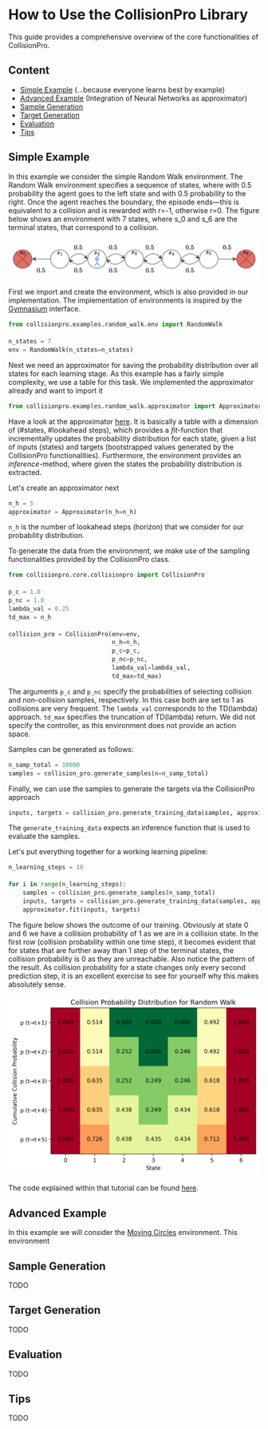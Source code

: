 # How to Use the CollisionPro Library

This guide provides a comprehensive overview of the core functionalities of CollisionPro.

## Content

- [Simple Example](#simple-example) (...because everyone learns best by example)
- [Advanced Example](#advanced-example) (Integration of Neural Networks as approximator)
- [Sample Generation](#sample-generation) 
- [Target Generation](#target-generation)
- [Evaluation](#evaluation)
- [Tips](#tips)

## Simple Example

In this example we consider the simple Random Walk environment.
The Random Walk environment specifies a sequence of states, where with 0.5 probability the agent goes to the left state and with 0.5 probability to the right.
Once the agent reaches the boundary, the episode ends—this is equivalent to a collision and is rewarded with r=-1, otherwise r=0.
The figure below shows an environment with 7 states, where s_0 and s_6 are the terminal states, that correspond to a collision.

![Random Walk environment with 7 states](./../assets/docs/random_walk.png "Random Walk Example")

First we import and create the environment, which is also provided in our implementation. 
The implementation of environments is inspired by the [Gymnasium](https://gymnasium.farama.org) interface.

```python
from collisionpro.examples.random_walk.env import RandomWalk

n_states = 7
env = RandomWalk(n_states=n_states)
```

Next we need an approximator for saving the probability distribution over all states for each learning stage. 
As this example has a fairly simple complexity, we use a table for this task. 
We implemented the approximator already and want to import it

```python
from collisionpro.examples.random_walk.approximator import Approximator
```

Have a look at the approximator [here](../collisionpro/examples/random_walk/approximator.py). It is basically a table with a dimension of (#states, #lookahead steps), which provides a *fit*-function that incrementally updates the probability distribution for each state, given a list of inputs (states) and targets (bootstrapped values generated by the CollisionPro functionalities). Furthermore, the environment provides an *inference*-method, where given the states the probability distribution is extracted.

Let's create an approximator next

```python
n_h = 5
approximator = Approximator(n_h=n_h)
```

`n_h` is the number of lookahead steps (horizon) that we consider for our probability distribution.

To generate the data from the environment, we make use of the sampling functionalities provided by the CollisionPro class.

```python
from collisionpro.core.collisionpro import CollisionPro

p_c = 1.0
p_nc = 1.0
lambda_val = 0.25
td_max = n_h

collision_pro = CollisionPro(env=env,
                             n_h=n_h,
                             p_c=p_c,
                             p_nc=p_nc,
                             lambda_val=lambda_val,
                             td_max=td_max)
```

The arguments `p_c` and `p_nc` specify the probabilities of selecting collision and non-collision samples, respectively.
In this case both are set to 1 as collisions are very frequent.
The `lambda_val` corresponds to the TD(lambda) approach.
`td_max` specifies the truncation of TD(lambda) return.
We did not specify the controller, as this environment does not provide an action space.


Samples can be generated as follows:

```python
n_samp_total = 10000
samples = collision_pro.generate_samples(n=n_samp_total)
```

Finally, we can use the samples to generate the targets via the CollisionPro approach

```python
inputs, targets = collision_pro.generate_training_data(samples, approximator.inference)
```

The `generate_training_data` expects an inference function that is used to evaluate the samples.

Let's put everything together for a working learning pipeline:


```python
n_learning_steps = 10

for i in range(n_learning_steps):
    samples = collision_pro.generate_samples(n_samp_total)
    inputs, targets = collision_pro.generate_training_data(samples, approximator.inference)
    approximator.fit(inputs, targets)
```

The figure below shows the outcome of our training. 
Obviously at state 0 and 6 we have a collision probability of 1 as we are in a collision state.
In the first row (collision probability within one time step), it becomes evident that for states that are further away than 1 step of the terminal states, the collision probability is 0 as they are unreachable.
Also notice the pattern of the result.
As collision probability for a state changes only every second prediction step, it is an excellent exercise to see for yourself why this makes absolutely sense.

![Cumulative Collision Probabilities for Each State of Random Walk](./../assets/docs/random_walk_collision_probability_distribution.png "Random Walk Example")


The code explained within that tutorial can be found [here](../collisionpro/examples/random_walk/main.py). 


## Advanced Example

In this example we will consider the [Moving Circles](../collisionpro/examples/moving_circles/env.py) environment.
This environment 

## Sample Generation

TODO

## Target Generation

TODO

## Evaluation

TODO

## Tips

TODO